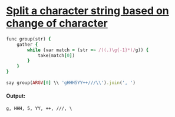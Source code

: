 [1]: https://rosettacode.org/wiki/Split_a_character_string_based_on_change_of_character

# [Split a character string based on change of character][1]

```ruby
func group(str) {
    gather {
        while (var match = (str =~ /((.)\g{-1}*)/g)) {
            take(match[0])
        }
    }
}
 
say group(ARGV[0] \\ 'gHHH5YY++///\\').join(', ')
```

#### Output:
```
g, HHH, 5, YY, ++, ///, \
```